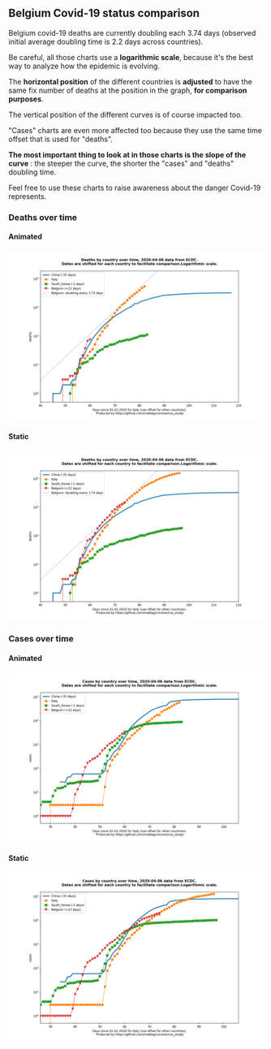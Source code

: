 ## Belgium Covid-19 status comparison 

Belgium covid-19 deaths are currently doubling each 3.74 days (observed initial average doubling time is 2.2 days across countries).



Be careful, all those charts use a **logarithmic scale**, because it's the best way to analyze how the epidemic is evolving.
 
The **horizontal position** of the different countries is **adjusted** to have the same fix number of deaths at the position in the graph, **for comparison purposes**.

The vertical position of the different curves is of course impacted too.

"Cases" charts are even more affected too because they use the same time offset that is used for "deaths".

**The most important thing to look at in those charts is the slope of the curve** : the steeper the curve, the shorter the "cases" and "deaths" doubling time.

Feel free to use these charts to raise awareness about the danger Covid-19 represents. 


 
### Deaths over time
 
#### Animated
![Belgium covid-19 deaths animated chart](https://raw.githubusercontent.com/madlag/coronavirus_study/master/notebooks/graphs/2020-04-06/countries/Belgium/2020-04-06_Belgium_deaths.gif "Belgium covid-19 deaths animated chart")   
 
#### Static
![Belgium covid-19 deaths static chart](https://raw.githubusercontent.com/madlag/coronavirus_study/master/notebooks/graphs/2020-04-06/countries/Belgium/2020-04-06_Belgium_deaths.png "Belgium covid-19 deaths static chart")   

 
### Cases over time
 
#### Animated
![Belgium covid-19 cases animated chart](https://raw.githubusercontent.com/madlag/coronavirus_study/master/notebooks/graphs/2020-04-06/countries/Belgium/2020-04-06_Belgium_cases.gif "Belgium covid-19 cases animated chart")   
 
#### Static
![Belgium covid-19 cases static chart](https://raw.githubusercontent.com/madlag/coronavirus_study/master/notebooks/graphs/2020-04-06/countries/Belgium/2020-04-06_Belgium_cases.png "Belgium covid-19 cases static chart")   

